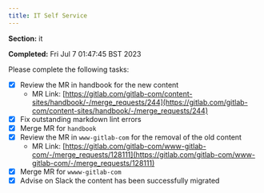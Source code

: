 ```yaml
---
title: IT Self Service
---
```


**Section:** it

**Completed:** Fri Jul  7 01:47:45 BST 2023

Please complete the following tasks:

- [x] Review the MR in handbook for the new content
  - MR Link: [https://gitlab.com/gitlab-com/content-sites/handbook/-/merge_requests/244](https://gitlab.com/gitlab-com/content-sites/handbook/-/merge_requests/244)
- [x] Fix outstanding markdown lint errors
- [x] Merge MR for `handbook`
- [x] Review the MR in `www-gitlab-com` for the removal of the old content
  - MR Link: [https://gitlab.com/gitlab-com/www-gitlab-com/-/merge_requests/128111](https://gitlab.com/gitlab-com/www-gitlab-com/-/merge_requests/128111)
- [x] Merge MR for `wwww-gitlab-com`
- [x] Advise on Slack the content has been successfully migrated
